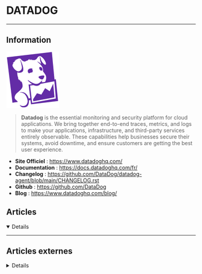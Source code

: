# DATADOG
---

## <i class="fa-solid fa-hashtag"></i> Information

![Logo](../../_media/apps/datadog/datadog_logo.png ':size=x250 :no-zoom')


> <i class="fa-solid fa-quote-left"></i> **Datadog** is the essential monitoring and security platform for cloud applications. We bring together end-to-end traces, metrics, and logs to make your applications, infrastructure, and third-party services entirely observable. These capabilities help businesses secure their systems, avoid downtime, and ensure customers are getting the best user experience. <i class="fa-solid fa-quote-left fa-rotate-180"></i>


- <i class="fa-solid fa-globe"></i> **Site Officiel** : https://www.datadoghq.com/
- <i class="fa-solid fa-book"></i> **Documentation** : https://docs.datadoghq.com/fr/
- <i class="fa-solid fa-file-circle-question"></i> **Changelog** : https://github.com/DataDog/datadog-agent/blob/main/CHANGELOG.rst
- <i class="fa-brands fa-github"></i> **Github** : https://github.com/DataDog
- <i class="fab fa-blogger-b"></i> **Blog** : https://www.datadoghq.com/blog/


## <i class="fa-regular fa-newspaper"></i> Articles

<details open>

</details>

---

## <i class="fa-solid fa-glasses"></i> Articles externes

<details>

- [Cloud Based Docker Container Monitoring Using Datadog](https://devopscube.com/cloud-based-docker-container-monitoring/)
- [How to create Monitors with DataDog](https://linuxhint.com/creating-monitors-with-datadog/)
- [Introduction à Datadog](https://blog.ippon.fr/2020/09/28/superviser-une-infrastructure-avec-datadog-introduction/)
- [Introduction à Datadog](https://blog.wescale.fr/2020/01/16/introduction-a-datadog/)

</details>
